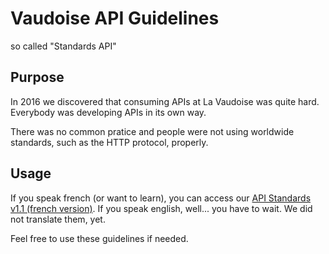 # Vaudoise API Guidelines
so called "Standards API"

## Purpose

In 2016 we discovered that consuming APIs at La Vaudoise was quite hard. Everybody was developing APIs in its own way.

There was no common pratice and people were not using worldwide standards, such as the HTTP protocol, properly.

## Usage

If you speak french (or want to learn), you can access our [API Standards v1.1 (french version)](fr/introduction.md).
If you speak english, well... you have to wait. We did not translate them, yet.

Feel free to use these guidelines if needed. 
